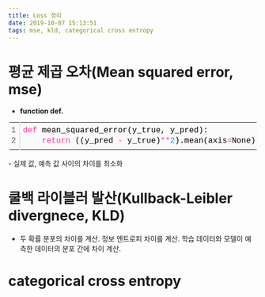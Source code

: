 ```yaml
---
title: Loss 정리
date: 2019-10-07 15:13:51
tags: mse, kld, categorical cross entropy
---
```

# 평균 제곱 오차(Mean squared error, mse)
- <b>function def.</b>
<div class="colorscripter-code" style="color:#010101;font-family:Consolas, 'Liberation Mono', Menlo, Courier, monospace !important; position:relative !important;overflow:auto"><table class="colorscripter-code-table" style="margin:0;padding:0;border:none;background-color:#fafafa;border-radius:4px;" cellspacing="0" cellpadding="0"><tr><td style="padding:6px;border-right:2px solid #e5e5e5"><div style="margin:0;padding:0;word-break:normal;text-align:right;color:#666;font-family:Consolas, 'Liberation Mono', Menlo, Courier, monospace !important;line-height:130%"><div style="line-height:130%">1</div><div style="line-height:130%">2</div></div></td><td style="padding:6px 0;text-align:left"><div style="margin:0;padding:0;color:#010101;font-family:Consolas, 'Liberation Mono', Menlo, Courier, monospace !important;line-height:130%"><div style="padding:0 6px; white-space:pre; line-height:130%"><span style="color:#ff3399">def</span>&nbsp;mean_squared_error(y_true,&nbsp;y_pred):</div><div style="padding:0 6px; white-space:pre; line-height:130%">&nbsp;&nbsp;&nbsp;&nbsp;<span style="color:#ff3399">return</span>&nbsp;((y_pred&nbsp;<span style="color:#0086b3"></span><span style="color:#ff3399">-</span>&nbsp;y_true)<span style="color:#0086b3"></span><span style="color:#ff3399">*</span><span style="color:#0086b3"></span><span style="color:#ff3399">*</span><span style="color:#308ce5">2</span>).mean(axis<span style="color:#0086b3"></span><span style="color:#ff3399">=</span>None)</div></div></td><td style="vertical-align:bottom;padding:0 2px 4px 0"><a href="http://colorscripter.com/info#e" target="_blank" style="text-decoration:none;color:white"><span style="font-size:9px;word-break:normal;background-color:#e5e5e5;color:white;border-radius:10px;padding:1px">cs</span></a></td></tr></table></div>
<br>
- 실제 값, 예측 값 사이의 차이를 최소화

# 쿨백 라이블러 발산(Kullback-Leibler divergnece, KLD)
- 두 확률 분포의 차이를 계산. 정보 엔트로피 차이를 계산. 
  학습 데이터와 모델이 예측한 데이터의 분포 간에 차이 계산.

# categorical cross entropy